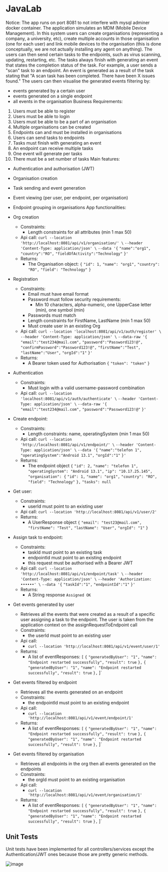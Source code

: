 # JavaLab

Notice: The app runs on port 8081 to not interfere with mysql adminer docker container.
The application simulates an MDM (Mobile Device Management). In this system users can create organisations (representing a company, a university, etc), create multiple accounts in those organisation (one for each user) and link mobile devices to the organisation (this is done conceptually, we are not actually installing any agent on anything). The users can then send certain tasks to the endpoints, such as virus scanning, updating, restarting, etc. The tasks always finish with generating an event that states the completion status of the task.
For example, a user sends a "scan" task to an endpoint. An event is generated as a result of the task stating that "A scan task has been completed. There have been X issues found." 
The users can then visualise the generated events filtering by:
- events generated by a certain user
- events generated on a single endpoint
- all events in the organisation
Business Requirements:
1. Users must be able to register
2. Users must be able to login
3. Users must be able to be a part of an organisation
4. Multiple organisations can be created
5. Endpoints can and must be installed in organisations
6. Users can send tasks to endpoints
7. Tasks must finish with generating an event
8. An endpoint can receive multiple tasks
9. One event will generate per tasks
10. There must be a set number of tasks
Main features:
- Authentication and authorisation (JWT)
- Organisation creation
- Task sending and event generation
- Event viewing (per user, per endpoint, per organisation)
- Endpoint grouping in organisations
App functionalities:
- Org creation
	- Constraints:
		- Length constraints for all attributes (min 1 max 50)		
	- Api call:
			`curl --location 'http://localhost:8081/api/v1/organisation/' \`
			`--header 'Content-Type: application/json' \`
			`--data '{`
			`"name":"org1",`
			`"country":"RO",`
			`"fieldOfActivity":"Technology"`
			`}'`
	- Returns:
		- The Organisation object: 
			`{`
				`"id": 1,`
				`"name": "org1",`
				`"country": "RO",`
				`"field": "Technology"`
			`}`	
- Registration
	- Constraints:
		- Email must have email format
		- Password must follow security requirements:
			- Min 10 characters, alpha-numeric, one UpperCase letter (min), one symbol (min)
		- Passwords must match
		- Length constraints for FirstName, LastName (min 1 max 50)
		- Must create user in an existing Org
	- Api call:
			`curl --location 'localhost:8081/api/v1/auth/register' \`
			`--header 'Content-Type: application/json' \`
			`--data-raw '{`
			`"email":"test234@mail.com",`
			`"password":"Password123!@",`
			`"confirmPassword":"Password123!@",`
			`"firstName":"Test",`
			`"lastName":"User",`
			`"orgId":"1"`
			`}'`
	- Returns:
		- A Bearer token used for Authorisation
			`{`
				`"token": "token"`
			`}`
- Authentication
	- Constraints:
		- Must login with a valid username-password combination
	- Api call:
			`curl --location 'localhost:8081/api/v1/auth/authenticate' \`
			`--header 'Content-Type: application/json' \`
			`--data-raw '{`
			`"email":"test234@mail.com",`
			`"password":"Password123!@"`
			`}'`
- Create endpoint:
	- Constraints:
		- Length constraints: name, operatingSystem (min 1 max 50)
	- Api call:
			`curl --location 'http://localhost:8081/api/v1/endpoint/' \`
			`--header 'Content-Type: application/json' \`
			`--data '{`
			`"name":"telefon 1",`
			`"operatingSystem":"Android 13.1",`
			`"orgId":"1"`
			`}'`
	 - Returns: 
		 - The endpoint object
		 `{`
				`"id": 2,`
				`"name": "telefon 1",`
				`"operatingSystem": "Android 13.1",`
				`"ip": "10.17.25.145",`
				`"organisation": {`
					`"id": 1,`
					`"name": "org1",`
					`"country": "RO",`
					`"field": "Technology"`
					`},`
				`"tasks": null`
			
- Get user:
	- Constraints:
		- userId must point to an existing user
	- Api call:
		 `curl --location 'http://localhost:8081/api/v1/user/2'` 
	- Returns:
		- A UserResponse object
		 `{`
			`"email": "test23@mail.com",`
			`"firstName": "Test",`
			`"lastName": "User",`
			`"orgId": "1"`
		 `}`
 - Assign task to endpoint:
	 - Constraints:
		 - taskId must point to an existing task
		 - endpointId must point to an existing endpoint
		 - this request must be authorised with a Bearer JWT 
	 - Api call:
		 `curl --location 'http://localhost:8081/api/v1/endpoint/task' \`
			`--header 'Content-Type: application/json' \`
			`--header 'Authorization: ••••••' \`
			`--data '{`
			`"taskId":"1",`
			`"endpointId":"1"`
			`}'`
	 - Returns:
		 - A String response
			 `Assigned OK`

- Get events generated by user
	- Retrieves all the events that were created as a result of a specific user assigning a task to the endpoint. The user is taken from the application context on the assignRequestToEndpoint call
	- Constraints:
		- the userId must point to an existing user
	- Api call:
		- `curl --location 'http://localhost:8081/api/v1/event/user/1'`
	- Returns:
		- A list of eventResponses:
			 `[`
					`{`
						`"generatedByUser": "1",`
						`"name": "Endpoint restarted successfully",`
						`"result": true`
					`},`
					`{`
						`"generatedByUser": "1",`
						`"name": "Endpoint restarted successfully",`
						`"result": true`
					`},`
			 ]`
- Get events filtered by endpoint
	- Retrieves all the events generated on an endpoint
	- Constraints:
		- the endpointId must point to an existing endpoint
	- Api call:
		- `curl --location 'http://localhost:8081/api/v1/event/endpoint/1'`
	- Returns:
		- A list of eventResponses:
			 `[`
					`{`
						`"generatedByUser": "1",`
						`"name": "Endpoint restarted successfully",`
						`"result": true`
					`},`
					`{`
						`"generatedByUser": "1",`
						`"name": "Endpoint restarted successfully",`
						`"result": true`
					`},`
			 ]`
- Get events filtered by organisation
	- Retrieves all endpoints in the org then all events generated on the endpoints
	- Constraints:
		- the orgId must point to an existing organisation
	- Api call:
		- `curl --location 'http://localhost:8081/api/v1/event/organisation/1'`
	- Returns:
		- A list of eventResponses:
			 `[`
					`{`
						`"generatedByUser": "1",`
						`"name": "Endpoint restarted successfully",`
						`"result": true`
					`},`
					`{`
						`"generatedByUser": "1",`
						`"name": "Endpoint restarted successfully",`
						`"result": true`
					`},`
			 ]`

## Unit Tests

Unit tests have been implemented for all controllers/services except the Authentication/JWT ones because those are pretty generic methods. 

![image](https://github.com/user-attachments/assets/eb12ae61-2937-47bd-8f30-e443c084a56a)

